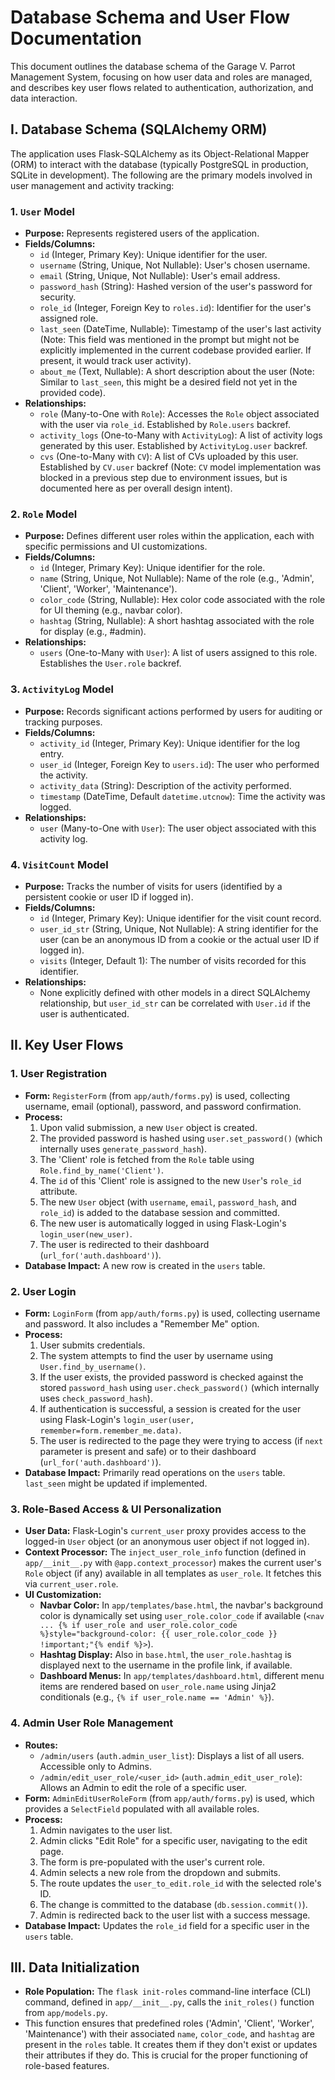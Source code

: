 # Database Schema and User Flow Documentation

This document outlines the database schema of the Garage V. Parrot Management System, focusing on how user data and roles are managed, and describes key user flows related to authentication, authorization, and data interaction.

## I. Database Schema (SQLAlchemy ORM)

The application uses Flask-SQLAlchemy as its Object-Relational Mapper (ORM) to interact with the database (typically PostgreSQL in production, SQLite in development). The following are the primary models involved in user management and activity tracking:

### 1. `User` Model
   - **Purpose:** Represents registered users of the application.
   - **Fields/Columns:**
     - `id` (Integer, Primary Key): Unique identifier for the user.
     - `username` (String, Unique, Not Nullable): User's chosen username.
     - `email` (String, Unique, Not Nullable): User's email address.
     - `password_hash` (String): Hashed version of the user's password for security.
     - `role_id` (Integer, Foreign Key to `roles.id`): Identifier for the user's assigned role.
     - `last_seen` (DateTime, Nullable): Timestamp of the user's last activity (Note: This field was mentioned in the prompt but might not be explicitly implemented in the current codebase provided earlier. If present, it would track user activity).
     - `about_me` (Text, Nullable): A short description about the user (Note: Similar to `last_seen`, this might be a desired field not yet in the provided code).
   - **Relationships:**
     - `role` (Many-to-One with `Role`): Accesses the `Role` object associated with the user via `role_id`. Established by `Role.users` backref.
     - `activity_logs` (One-to-Many with `ActivityLog`): A list of activity logs generated by this user. Established by `ActivityLog.user` backref.
     - `cvs` (One-to-Many with `CV`): A list of CVs uploaded by this user. Established by `CV.user` backref (Note: `CV` model implementation was blocked in a previous step due to environment issues, but is documented here as per overall design intent).

### 2. `Role` Model
   - **Purpose:** Defines different user roles within the application, each with specific permissions and UI customizations.
   - **Fields/Columns:**
     - `id` (Integer, Primary Key): Unique identifier for the role.
     - `name` (String, Unique, Not Nullable): Name of the role (e.g., 'Admin', 'Client', 'Worker', 'Maintenance').
     - `color_code` (String, Nullable): Hex color code associated with the role for UI theming (e.g., navbar color).
     - `hashtag` (String, Nullable): A short hashtag associated with the role for display (e.g., #admin).
   - **Relationships:**
     - `users` (One-to-Many with `User`): A list of users assigned to this role. Establishes the `User.role` backref.

### 3. `ActivityLog` Model
   - **Purpose:** Records significant actions performed by users for auditing or tracking purposes.
   - **Fields/Columns:**
     - `activity_id` (Integer, Primary Key): Unique identifier for the log entry.
     - `user_id` (Integer, Foreign Key to `users.id`): The user who performed the activity.
     - `activity_data` (String): Description of the activity performed.
     - `timestamp` (DateTime, Default `datetime.utcnow`): Time the activity was logged.
   - **Relationships:**
     - `user` (Many-to-One with `User`): The user object associated with this activity log.

### 4. `VisitCount` Model
   - **Purpose:** Tracks the number of visits for users (identified by a persistent cookie or user ID if logged in).
   - **Fields/Columns:**
     - `id` (Integer, Primary Key): Unique identifier for the visit count record.
     - `user_id_str` (String, Unique, Not Nullable): A string identifier for the user (can be an anonymous ID from a cookie or the actual user ID if logged in).
     - `visits` (Integer, Default 1): The number of visits recorded for this identifier.
   - **Relationships:**
     - None explicitly defined with other models in a direct SQLAlchemy relationship, but `user_id_str` can be correlated with `User.id` if the user is authenticated.

## II. Key User Flows

### 1. User Registration
   - **Form:** `RegisterForm` (from `app/auth/forms.py`) is used, collecting username, email (optional), password, and password confirmation.
   - **Process:**
     1. Upon valid submission, a new `User` object is created.
     2. The provided password is
        hashed using `user.set_password()` (which internally uses `generate_password_hash`).
     3. The 'Client' role is fetched from the `Role` table using `Role.find_by_name('Client')`.
     4. The `id` of this 'Client' role is assigned to the new `User`'s `role_id` attribute.
     5. The new `User` object (with `username`, `email`, `password_hash`, and `role_id`) is added to the database session and committed.
     6. The new user is automatically logged in using Flask-Login's `login_user(new_user)`.
     7. The user is redirected to their dashboard (`url_for('auth.dashboard')`).
   - **Database Impact:** A new row is created in the `users` table.

### 2. User Login
   - **Form:** `LoginForm` (from `app/auth/forms.py`) is used, collecting username and password. It also includes a "Remember Me" option.
   - **Process:**
     1. User submits credentials.
     2. The system attempts to find the user by username using `User.find_by_username()`.
     3. If the user exists, the provided password is checked against the stored `password_hash` using `user.check_password()` (which internally uses `check_password_hash`).
     4. If authentication is successful, a session is created for the user using Flask-Login's `login_user(user, remember=form.remember_me.data)`.
     5. The user is redirected to the page they were trying to access (if `next` parameter is present and safe) or to their dashboard (`url_for('auth.dashboard')`).
   - **Database Impact:** Primarily read operations on the `users` table. `last_seen` might be updated if implemented.

### 3. Role-Based Access & UI Personalization
   - **User Data:** Flask-Login's `current_user` proxy provides access to the logged-in `User` object (or an anonymous user object if not logged in).
   - **Context Processor:** The `inject_user_role_info` function (defined in `app/__init__.py` with `@app.context_processor`) makes the current user's `Role` object (if any) available in all templates as `user_role`. It fetches this via `current_user.role`.
   - **UI Customization:**
     - **Navbar Color:** In `app/templates/base.html`, the navbar's background color is dynamically set using `user_role.color_code` if available (`<nav ... {% if user_role and user_role.color_code %}style="background-color: {{ user_role.color_code }} !important;"{% endif %}>`).
     - **Hashtag Display:** Also in `base.html`, the `user_role.hashtag` is displayed next to the username in the profile link, if available.
     - **Dashboard Menus:** In `app/templates/dashboard.html`, different menu items are rendered based on `user_role.name` using Jinja2 conditionals (e.g., `{% if user_role.name == 'Admin' %}`).

### 4. Admin User Role Management
   - **Routes:**
     - `/admin/users` (`auth.admin_user_list`): Displays a list of all users. Accessible only to Admins.
     - `/admin/edit_user_role/<user_id>` (`auth.admin_edit_user_role`): Allows an Admin to edit the role of a specific user.
   - **Form:** `AdminEditUserRoleForm` (from `app/auth/forms.py`) is used, which provides a `SelectField` populated with all available roles.
   - **Process:**
     1. Admin navigates to the user list.
     2. Admin clicks "Edit Role" for a specific user, navigating to the edit page.
     3. The form is pre-populated with the user's current role.
     4. Admin selects a new role from the dropdown and submits.
     5. The route updates the `user_to_edit.role_id` with the selected role's ID.
     6. The change is committed to the database (`db.session.commit()`).
     7. Admin is redirected back to the user list with a success message.
   - **Database Impact:** Updates the `role_id` field for a specific user in the `users` table.

## III. Data Initialization

- **Role Population:** The `flask init-roles` command-line interface (CLI) command, defined in `app/__init__.py`, calls the `init_roles()` function from `app/models.py`.
- This function ensures that predefined roles ('Admin', 'Client', 'Worker', 'Maintenance') with their associated `name`, `color_code`, and `hashtag` are present in the `roles` table. It creates them if they don't exist or updates their attributes if they do. This is crucial for the proper functioning of role-based features.
